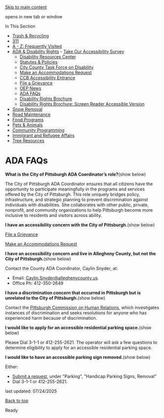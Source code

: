 [Skip to main content](https://www.pittsburghpa.gov/Resident-Services/ADA-Disability-Rights/ADA-FAQs#main-content)

opens in new tab or window

In This Section

- [Trash & Recycling](https://www.pittsburghpa.gov/Resident-Services/Trash-Recycling)
- [311](https://www.pittsburghpa.gov/Resident-Services/311)
- [A - Z: Frequently Visited](https://www.pittsburghpa.gov/Resident-Services/A-Z-Frequently-Visited)
- [ADA & Disability Rights](https://www.pittsburghpa.gov/Resident-Services/ADA-Disability-Rights)  - [Take Our Accessibility Survey](https://www.pittsburghpa.gov/Resident-Services/ADA-Disability-Rights/Take-Our-Accessibility-Survey)
  - [Disability Resources Center](https://www.pittsburghpa.gov/Resident-Services/ADA-Disability-Rights/Disability-Resources-Center)
  - [Statutes & Policies](https://www.pittsburghpa.gov/Resident-Services/ADA-Disability-Rights/Statutes-Policies)
  - [City County Task Force on Disability](https://www.pittsburghpa.gov/Resident-Services/ADA-Disability-Rights/City-County-Task-Force-on-Disability)
  - [Make an Accommodations Request](https://www.pittsburghpa.gov/Resident-Services/ADA-Disability-Rights/Make-an-Accommodations-Request)
  - [CCB Accessibility Entrance](https://www.pittsburghpa.gov/Resident-Services/ADA-Disability-Rights/CCB-Accessibility-Entrance)
  - [File a Grievance](https://www.pittsburghpa.gov/Resident-Services/ADA-Disability-Rights/File-a-Grievance)
  - [OEP News](https://www.pittsburghpa.gov/Resident-Services/ADA-Disability-Rights/OEP-News)
  - [ADA FAQs](https://www.pittsburghpa.gov/Resident-Services/ADA-Disability-Rights/ADA-FAQs)
  - [Disability Rights Brochure](https://www.pittsburghpa.gov/Resident-Services/ADA-Disability-Rights/Disability-Rights-Brochure)
  - [Disability Rights Brochure: Screen Reader Accessible Version](https://www.pittsburghpa.gov/Resident-Services/ADA-Disability-Rights/Disability-Rights-Brochure-Screen-Reader-Accessible-Version)
- [Snow Removal](https://www.pittsburghpa.gov/Resident-Services/Snow-Removal)
- [Road Maintenance](https://www.pittsburghpa.gov/Resident-Services/Road-Maintenance)
- [Food Programs](https://www.pittsburghpa.gov/Resident-Services/Food-Programs)
- [Pets & Animals](https://www.pittsburghpa.gov/Resident-Services/Pets-Animals)
- [Community Programming](https://www.pittsburghpa.gov/Resident-Services/Community-Programming)
- [Immigrant and Refugee Affairs](https://www.pittsburghpa.gov/Resident-Services/Immigrant-and-Refugee-Affairs)
- [Tree Resources](https://www.pittsburghpa.gov/Resident-Services/Tree-Resources)

# ADA FAQs

**What is the City of Pittsburgh ADA Coordinator’s role?**(show below)

The City of Pittsburgh ADA Coordinator ensures that all citizens have the opportunity to participate meaningfully in the programs and services offered by the City of Pittsburgh. This role uniquely bridges policy, infrastructure, and strategic planning to prevent discrimination against individuals with disabilities. She collaborates with other public, private, nonprofit, and community organizations to help Pittsburgh become more inclusive to residents and visitors across ability.

**I have an accessibility concern with the City of Pittsburgh.**(show below)

[File a Grievance](https://www.pittsburghpa.gov/Resident-Services/ADA-Disability-Rights/File-a-Grievance)

[Make an Accommodations Request](https://www.pittsburghpa.gov/Resident-Services/ADA-Disability-Rights/Make-an-Accommodations-Request)

**I have an accessibility concern and live in Allegheny County, but not the City of Pittsburgh.**(show below)

Contact the County ADA Coordinator, Caylin Snyder, at:

- Email: [Caylin.Snyder@alleghenycounty.us](mailto:Caylin.Snyder@alleghenycounty.us).
- Office Ph: 412-350-2649


**I have a discrimination concern that occurred in Pittsburgh but is unrelated to the City of Pittsburgh.**(show below)

Contact the [Pittsburgh Commission on Human Relations](https://www.pittsburghpa.gov/City-Government/Boards-Authorities-Commissions/List-of-Boards-Authorities-Commissions/Commission-on-Human-Relations), which investigates instances of discrimination and seeks resolutions for anyone who has experienced harm because of discrimination.

**I would like to apply for an accessible residential parking space.**(show below)

Please Dial 3-1-1 or 412-255-2621. The operator will ask a few questions to determine eligibility to apply for an accessible residential parking space.

**I would like to have an accessible parking sign removed.**(show below)

Either:

- [Submit a request](https://www.pittsburghpa.gov/Resident-Services/311/Contacting-311), under "Parking", "Handicap Parking Signs, Removal"
- Dial 3-1-1 or 412-255-2621.

last updated: 07/24/2025

[Back to top](https://www.pittsburghpa.gov/Resident-Services/ADA-Disability-Rights/ADA-FAQs#body-top)

Ready
